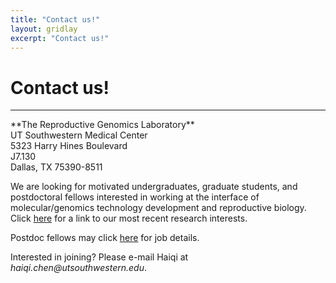 ```yaml
---
title: "Contact us!"
layout: gridlay
excerpt: "Contact us!"
---
```


# **Contact us!**
<hr>
**The Reproductive Genomics Laboratory**<br>
UT Southwestern Medical Center<br>
5323 Harry Hines Boulevard<br>
J7.130<br>
Dallas, TX 75390-8511<br>

We are looking for motivated undergraduates, graduate students, and postdoctoral fellows interested in working at the interface of molecular/genomics technology development and reproductive biology. Click [here](https://haiqichenlab.github.io/research/) for a link to our most recent research interests.

Postdoc fellows may click [here](https://jobrxiv.org/job/ut-southwestern-medical-center-27778-postdoctoral-fellow-in-reproductive-genomics-at-ut-southwestern-medical-center/) for job details. 

Interested in joining? Please e-mail Haiqi at _haiqi.chen@utsouthwestern.edu_. 
